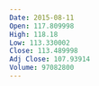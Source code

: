 ```yaml
---
Date: 2015-08-11
Open: 117.809998
High: 118.18
Low: 113.330002
Close: 113.489998
Adj Close: 107.93914
Volume: 97082800
---
```


